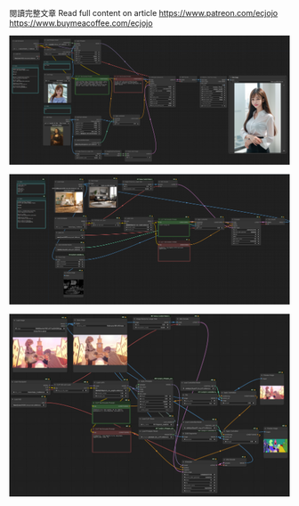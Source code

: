 閱讀完整文章
Read full content on article
https://www.patreon.com/ecjojo
https://www.buymeacoffee.com/ecjojo


![Img](https://github.com/ecjojo/ComfyUI-Templates/blob/main/101Day_AIArtwithComfyUI/Day001.png)


![Img](https://github.com/ecjojo/ComfyUI-Templates/blob/main/101Day_AIArtwithComfyUI/Day002.png)


![Img](https://github.com/ecjojo/ComfyUI-Templates/blob/main/101Day_AIArtwithComfyUI/Day003.png)
